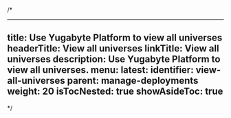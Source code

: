 /*

---
title: Use Yugabyte Platform to view all universes
headerTitle: View all universes
linkTitle: View all universes
description: Use Yugabyte Platform to view all universes.
menu:
  latest:
    identifier: view-all-universes
    parent: manage-deployments
    weight: 20
isTocNested: true
showAsideToc: true
---

*/
